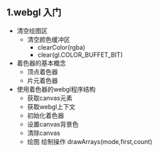 ## 1.webgl 入门
- 清空绘图区
    - 清空颜色缓冲区 
        - clearColor(rgba)
        - clear(gl.COLOR_BUFFET_BIT)
- 着色器的基本概念
    - 顶点着色器
    - 片元着色器
- 使用着色器的webgl程序结构
    - 获取canvas元素
    - 获取webgl上下文
    - 初始化着色器
    - 设置canvas背景色
    - 清除canvas
    - 绘图 绘制操作 drawArrays(mode,first,count)
